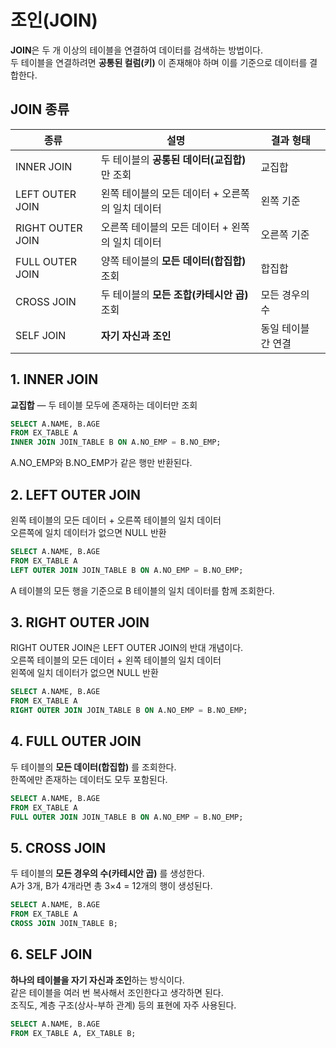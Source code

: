 # 조인(JOIN)

**JOIN**은 두 개 이상의 테이블을 연결하여 데이터를 검색하는 방법이다.  
 두 테이블을 연결하려면 **공통된 컬럼(키)** 이 존재해야 하며 이를 기준으로 데이터를 결합한다.

## JOIN 종류

| 종류             | 설명                                             | 결과 형태           |
| ---------------- | ------------------------------------------------ | ------------------- |
| INNER JOIN       | 두 테이블의 **공통된 데이터(교집합)** 만 조회    | 교집합              |
| LEFT OUTER JOIN  | 왼쪽 테이블의 모든 데이터 + 오른쪽의 일치 데이터 | 왼쪽 기준           |
| RIGHT OUTER JOIN | 오른쪽 테이블의 모든 데이터 + 왼쪽의 일치 데이터 | 오른쪽 기준         |
| FULL OUTER JOIN  | 양쪽 테이블의 **모든 데이터(합집합)** 조회       | 합집합              |
| CROSS JOIN       | 두 테이블의 **모든 조합(카테시안 곱)** 조회      | 모든 경우의 수      |
| SELF JOIN        | **자기 자신과 조인**                             | 동일 테이블 간 연결 |

## 1. INNER JOIN

**교집합** — 두 테이블 모두에 존재하는 데이터만 조회

```sql
SELECT A.NAME, B.AGE
FROM EX_TABLE A
INNER JOIN JOIN_TABLE B ON A.NO_EMP = B.NO_EMP;
```

A.NO_EMP와 B.NO_EMP가 같은 행만 반환된다.

## 2. LEFT OUTER JOIN

왼쪽 테이블의 모든 데이터 + 오른쪽 테이블의 일치 데이터  
오른쪽에 일치 데이터가 없으면 NULL 반환

```sql
SELECT A.NAME, B.AGE
FROM EX_TABLE A
LEFT OUTER JOIN JOIN_TABLE B ON A.NO_EMP = B.NO_EMP;
```

A 테이블의 모든 행을 기준으로 B 테이블의 일치 데이터를 함께 조회한다.

## 3. RIGHT OUTER JOIN

RIGHT OUTER JOIN은 LEFT OUTER JOIN의 반대 개념이다.  
오른쪽 테이블의 모든 데이터 + 왼쪽 테이블의 일치 데이터  
왼쪽에 일치 데이터가 없으면 NULL 반환

```sql
SELECT A.NAME, B.AGE
FROM EX_TABLE A
RIGHT OUTER JOIN JOIN_TABLE B ON A.NO_EMP = B.NO_EMP;
```

## 4. FULL OUTER JOIN

두 테이블의 **모든 데이터(합집합)** 를 조회한다.  
한쪽에만 존재하는 데이터도 모두 포함된다.

```sql
SELECT A.NAME, B.AGE
FROM EX_TABLE A
FULL OUTER JOIN JOIN_TABLE B ON A.NO_EMP = B.NO_EMP;
```

## 5. CROSS JOIN

두 테이블의 **모든 경우의 수(카테시안 곱)** 를 생성한다.  
A가 3개, B가 4개라면 총 3×4 = 12개의 행이 생성된다.

```sql
SELECT A.NAME, B.AGE
FROM EX_TABLE A
CROSS JOIN JOIN_TABLE B;
```

## 6. SELF JOIN

**하나의 테이블을 자기 자신과 조인**하는 방식이다.  
같은 테이블을 여러 번 복사해서 조인한다고 생각하면 된다.  
조직도, 계층 구조(상사-부하 관계) 등의 표현에 자주 사용된다.

```sql
SELECT A.NAME, B.AGE
FROM EX_TABLE A, EX_TABLE B;
```
